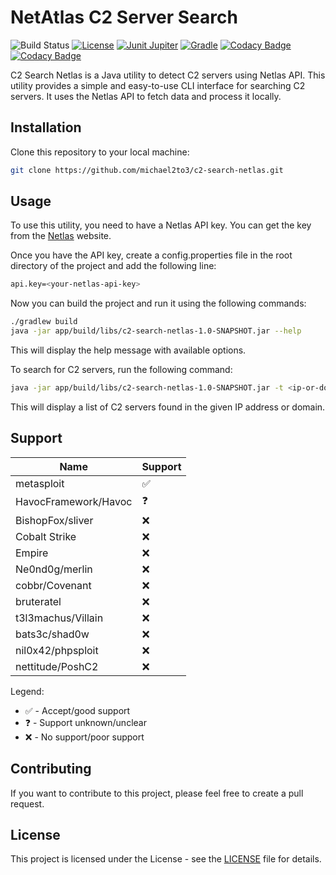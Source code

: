# NetAtlas C2 Server Search

![Build Status](https://img.shields.io/github/actions/workflow/status/michael2to3/c2-search-netlas/build.yml?branch=main)
[![License](https://img.shields.io/github/license/michael2to3/pretty-caldav-politech-schedule?style=flat-square)](https://github.com/michael2to3/pretty-caldav-politech-schedule/blob/main/LICENSE)
[![Junit Jupiter](https://img.shields.io/badge/Junit-Jupiter-green?style=flat-square)](https://junit.org/junit5/)
[![Gradle](https://img.shields.io/badge/Gradle-blue?style=flat-square)](https://gradle.org/)
[![Codacy Badge](https://app.codacy.com/project/badge/Grade/6d3c2810e4f844fa989a987f84565b7d)](https://app.codacy.com/gh/michael2to3/c2-search-netlas/dashboard?utm_source=gh&utm_medium=referral&utm_content=&utm_campaign=Badge_grade)
[![Codacy Badge](https://app.codacy.com/project/badge/Coverage/6d3c2810e4f844fa989a987f84565b7d)](https://app.codacy.com/gh/michael2to3/c2-search-netlas/dashboard?utm_source=gh&utm_medium=referral&utm_content=&utm_campaign=Badge_coverage)

C2 Search Netlas is a Java utility to detect C2 servers using Netlas API. This utility provides a simple and easy-to-use CLI interface for searching C2 servers. It uses the Netlas API to fetch data and process it locally.

## Installation

Clone this repository to your local machine:

```bash
git clone https://github.com/michael2to3/c2-search-netlas.git
```

## Usage

To use this utility, you need to have a Netlas API key. You can get the key from the [Netlas](https://netlas.io/) website.

Once you have the API key, create a config.properties file in the root directory of the project and add the following line:

```bash
api.key=<your-netlas-api-key>
```

Now you can build the project and run it using the following commands:

```bash
./gradlew build
java -jar app/build/libs/c2-search-netlas-1.0-SNAPSHOT.jar --help
```

This will display the help message with available options.

To search for C2 servers, run the following command:

```bash
java -jar app/build/libs/c2-search-netlas-1.0-SNAPSHOT.jar -t <ip-or-domain> -p <port>
```

This will display a list of C2 servers found in the given IP address or domain.

## Support

| Name                    | Support            |
|-------------------------|--------------------|
| metasploit              | :white_check_mark: |
| HavocFramework/Havoc    | :question:         |
| BishopFox/sliver        | :x:                |
| Cobalt Strike           | :x:                |
| Empire                  | :x:                |
| Ne0nd0g/merlin          | :x:                |
| cobbr/Covenant          | :x:                |
| bruteratel              | :x:                |
| t3l3machus/Villain      | :x:                |
| bats3c/shad0w           | :x:                |
| nil0x42/phpsploit       | :x:                |
| nettitude/PoshC2        | :x:                |

Legend:

- :white_check_mark: - Accept/good support
- :question: - Support unknown/unclear
- :x: - No support/poor support

## Contributing

If you want to contribute to this project, please feel free to create a pull request.

## License

This project is licensed under the License - see the [LICENSE](https://github.com/michael2to3/c2-search-netlas/blob/main/LICENSE) file for details.
